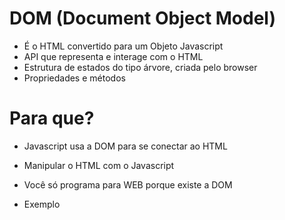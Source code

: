 # DOM (Document Object Model)

* É o HTML convertido para um Objeto Javascript
* API que representa e interage com o HTML
* Estrutura de estados do tipo árvore, criada pelo browser
* Propriedades e métodos

# Para que?
* Javascript usa a DOM para se conectar ao HTML
* Manipular o HTML com o Javascript
* Você só programa para WEB porque existe a DOM

* Exemplo